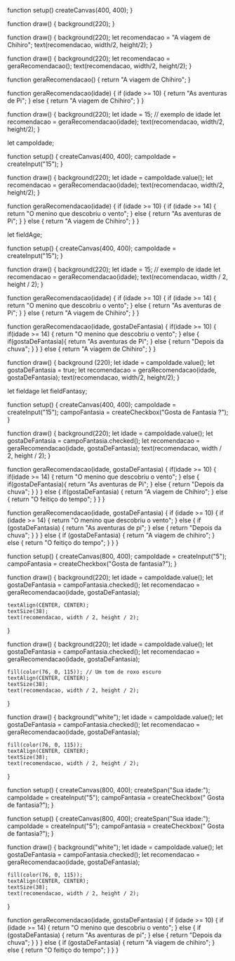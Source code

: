 function setup() 
  createCanvas(400, 400);
}

function draw() {
  background(220);
}

function draw() {
    background(220);
    let recomendacao = "A viagem de Chihiro";
    text(recomendacao, width/2, height/2);
}

function draw() {
    background(220);
    let recomendacao = geraRecomendacao();
    text(recomendacao, width/2, height/2);
}

function geraRecomendacao() {
  return "A viagem de Chihiro";
}

function geraRecomendacao(idade) {
    if (idade >= 10) {
        return "As aventuras de Pi";
    } else {
        return "A viagem de Chihiro";
    }
}

function draw() {
    background(220);
    let idade = 15; // exemplo de idade
    let recomendacao = geraRecomendacao(idade);
    text(recomendacao, width/2, height/2);
}

let campoIdade;

function setup() {
    createCanvas(400, 400);
    campoIdade = createInput("15");
}

function draw() {
    background(220);
    let idade = campoIdade.value();
    let recomendacao = geraRecomendacao(idade);
    text(recomendacao, width/2, height/2);
}

function geraRecomendacao(idade) {
    if (idade >= 10) {
        if (idade >= 14) {
            return "O menino que descobriu o vento";
        } else {
            return "As aventuras de Pi";
        }
    } else {
        return "A viagem de Chihiro";
    }
}

let fieldAge;

function setup() {
  createCanvas(400, 400);
  campoIdade = createInput("15");
}

function draw() {
  background(220);
  let idade = 15; // exemplo de idade
  let recomendacao = geraRecomendacao(idade);
  text(recomendacao, width / 2, height / 2);
}

function geraRecomendacao(idade) {
  if (idade >= 10) {
    if (idade >= 14) {
      return "O menino que descobriu o vento";
    } else {
      return "As aventuras de Pi";
    }
  } else {
    return "A viagem de Chihiro";
  }
}

function geraRecomendacao(idade, gostaDeFantasia) {
    if(idade >= 10) {
        if(idade >= 14) {
            return "O menino que descobriu o vento";
        } else {
            if(gostaDeFantasia){
                return "As aventuras de Pi";
            } else {
                return "Depois da chuva";
            }
        }
    } else {
        return "A viagem de Chihiro";
    }
}


function draw() {
    background (220);
    let idade = campoIdade.value();
    let gostaDeFantasia = true;
    let recomendacao = geraRecomendacao(idade, gostaDeFantasia);
    text(recomendacao, width/2, height/2);
}

let fieldage
let fieldFantasy;

function setup() {
    createCanvas(400, 400);
    campoIdade = createInput("15");
    campoFantasia = createCheckbox("Gosta de Fantasia ?");
}

function draw() {
    background(220);
    let idade = campoIdade.value();
    let gostaDeFantasia = campoFantasia.checked();
    let recomendacao = geraRecomendacao(idade, gostaDeFantasia);
    text(recomendacao, width / 2, height / 2);
}

function geraRecomendacao(idade, gostaDeFantasia) {
    if(idade >= 10) {
        if(idade >= 14) {
            return "O menino que descobriu o vento";
        } else {
            if(gostaDeFantasia){
                return "As aventuras de Pi";
            } else {
                return "Depois da chuva";
            }
        }
    } else {
        if(gostaDeFantasia) {
            return "A viagem de Chihiro";
        } else {
            return "O feitiço do tempo";
        }
    }
}

function geraRecomendacao(idade, gostaDeFantasia) {
    if (idade >= 10) {
        if (idade >= 14) {
            return "O menino que descobriu o vento";
        } else {
            if (gostaDeFantasia) {
                return "As aventuras de pi";
            } else {
                return "Depois da chuva";
            }
        }
    } else {
        if (gostaDeFantasia) {
            return "A viagem de chihiro";
        } else {
            return "O feitiço do tempo";
        }
    }
}

function setup() {
    createCanvas(800, 400);
    campoIdade = createInput("5");
    campoFantasia = createCheckbox("Gosta de fantasia?");
}

function draw() {
    background(220);
    let idade = campoIdade.value();
    let gostaDeFantasia = campoFantasia.checked();
    let recomendacao = geraRecomendacao(idade, gostaDeFantasia);

    textAlign(CENTER, CENTER);
    textSize(38);
    text(recomendacao, width / 2, height / 2);
}

function draw() {
    background(220);
    let idade = campoIdade.value();
    let gostaDeFantasia = campoFantasia.checked();
    let recomendacao = geraRecomendacao(idade, gostaDeFantasia);

    fill(color(76, 0, 115)); // Um tom de roxo escuro
    textAlign(CENTER, CENTER);
    textSize(38);
    text(recomendacao, width / 2, height / 2);
}

function draw() {
    background("white");
    let idade = campoIdade.value();
    let gostaDeFantasia = campoFantasia.checked();
    let recomendacao = geraRecomendacao(idade, gostaDeFantasia);

    fill(color(76, 0, 115));
    textAlign(CENTER, CENTER);
    textSize(38);
    text(recomendacao, width / 2, height / 2);
}

function setup() {
    createCanvas(800, 400);
    createSpan("Sua idade:");
    campoIdade = createInput("5");
    campoFantasia = createCheckbox(" Gosta de fantasia?");
}

function setup() {
    createCanvas(800, 400);
    createSpan("Sua idade:");
    campoIdade = createInput("5");
    campoFantasia = createCheckbox(" Gosta de fantasia?");
}

function draw() {
    background("white");
    let idade = campoIdade.value();
    let gostaDeFantasia = campoFantasia.checked();
    let recomendacao = geraRecomendacao(idade, gostaDeFantasia);

    fill(color(76, 0, 115));
    textAlign(CENTER, CENTER);
    textSize(38);
    text(recomendacao, width / 2, height / 2);
}

function geraRecomendacao(idade, gostaDeFantasia) {
    if (idade >= 10) {
        if (idade >= 14) {
            return "O menino que descobriu o vento";
        } else {
            if (gostaDeFantasia) {
                return "As aventuras de pi";
            } else {
                return "Depois da chuva";
            }
        }
    } else {
        if (gostaDeFantasia) {
            return "A viagem de chihiro";
        } else {
            return "O feitiço do tempo";
        }
    }
}

